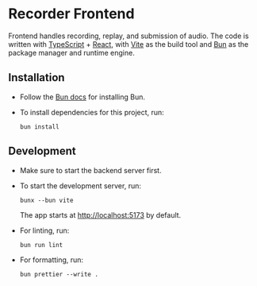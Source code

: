 # Recorder Frontend

Frontend handles recording, replay, and submission of audio.
The code is written with [TypeScript](https://www.typescriptlang.org/) + [React](https://react.dev/), with [Vite](https://vite.dev/) as the build tool and [Bun](https://bun.sh/) as the package manager and runtime engine.

## Installation

- Follow the [Bun docs](https://bun.sh/docs/installation) for installing Bun.

- To install dependencies for this project, run:

    ```
    bun install
    ```

## Development

- Make sure to start the backend server first.

- To start the development server, run:

    ```
    bunx --bun vite
    ```

    The app starts at [http://localhost:5173](http://localhost:5173) by default.

- For linting, run:

    ```
    bun run lint
    ```

- For formatting, run:

    ```
    bun prettier --write .
    ```

